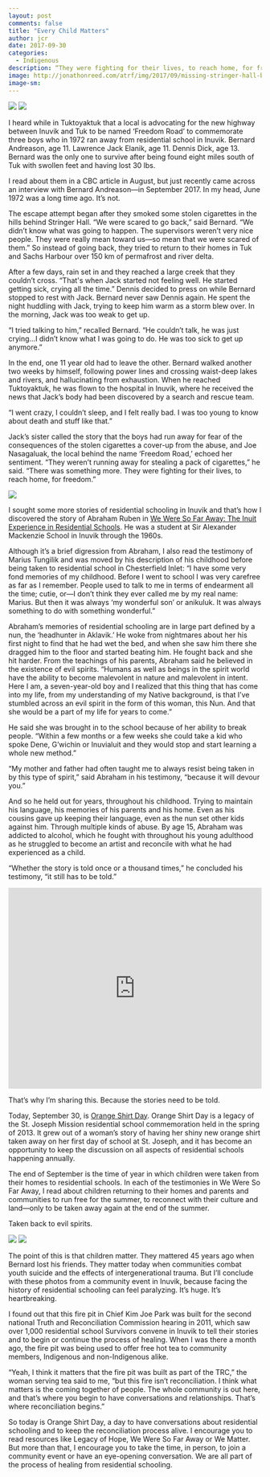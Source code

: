 ```yaml
---
layout: post
comments: false
title: "Every Child Matters"
author: jcr
date: 2017-09-30
categories:
  - Indigenous
description: “They were fighting for their lives, to reach home, for freedom.”
image: http://jonathonreed.com/atrf/img/2017/09/missing-stringer-hall-boys.jpg
image-sm:
---
```


<img src="http://jonathonreed.com/atrf/img/2017/09/missing-stringer-hall-boys.jpg">

<img src="http://jonathonreed.com/atrf/img/2017/09/freedom-road.png">

I heard while in Tuktoyaktuk that a local is advocating for the new highway between Inuvik and Tuk to be named ‘Freedom Road’ to commemorate three boys who in 1972 ran away from residential school in Inuvik. Bernard Andreason, age 11. Lawrence Jack Elanik, age 11. Dennis Dick, age 13. Bernard was the only one to survive after being found eight miles south of Tuk with swollen feet and having lost 30 lbs.

I read about them in a CBC article in August, but just recently came across an interview with Bernard Andreason—in September 2017. In my head, June 1972 was a long time ago. It’s not.

The escape attempt began after they smoked some stolen cigarettes in the hills behind Stringer Hall. “We were scared to go back,” said Bernard. “We didn’t know what was going to happen. The supervisors weren’t very nice people. They were really mean toward us—so mean that we were scared of them.” So instead of going back, they tried to return to their homes in Tuk and Sachs Harbour over 150 km of permafrost and river delta.

After a few days, rain set in and they reached a large creek that they couldn’t cross. “That's when Jack started not feeling well. He started getting sick, crying all the time.” Dennis decided to press on while Bernard stopped to rest with Jack. Bernard never saw Dennis again. He spent the night huddling with Jack, trying to keep him warm as a storm blew over. In the morning, Jack was too weak to get up.

“I tried talking to him,” recalled Bernard. “He couldn’t talk, he was just crying…I didn’t know what I was going to do. He was too sick to get up anymore.”

In the end, one 11 year old had to leave the other. Bernard walked another two weeks by himself, following power lines and crossing waist-deep lakes and rivers, and hallucinating from exhaustion. When he reached Tuktoyaktuk, he was flown to the hospital in Inuvik, where he received the news that Jack’s body had been discovered by a search and rescue team.

“I went crazy, I couldn’t sleep, and I felt really bad. I was too young to know about death and stuff like that.”

Jack’s sister called the story that the boys had run away for fear of the consequences of the stolen cigarettes a cover-up from the abuse, and Joe Nasagaluak, the local behind the name ‘Freedom Road,’ echoed her sentiment. “They weren’t running away for stealing a pack of cigarettes,” he said. “There was something more. They were fighting for their lives, to reach home, for freedom.”

<img src="http://jonathonreed.com/atrf/img/2017/09/84-ruben-cci00023.jpg">

I sought some more stories of residential schooling in Inuvik and that’s how I discovered the story of Abraham Ruben in <a href="http://weweresofaraway.ca/survivor-stories/abraham-ruben/">We Were So Far Away: The Inuit Experience in Residential Schools</a>. He was a student at Sir Alexander Mackenzie School in Inuvik through the 1960s.

Although it’s a brief digression from Abraham, I also read the testimony of Marius Tungilik and was moved by his description of his childhood before being taken to residential school in Chesterfield Inlet: “I have some very fond memories of my childhood. Before I went to school I was very carefree as far as I remember. People used to talk to me in terms of endearment all the time; cutie, or—I don’t think they ever called me by my real name: Marius. But then it was always ‘my wonderful son’ or anikuluk. It was always something to do with something wonderful.”

Abraham’s memories of residential schooling are in large part defined by a nun, the ‘headhunter in Aklavik.’ He woke from nightmares about her his first night to find that he had wet the bed, and when she saw him there she dragged him to the floor and started beating him. He fought back and she hit harder. From the teachings of his parents, Abraham said he believed in the existence of evil spirits. “Humans as well as beings in the spirit world have the ability to become malevolent in nature and malevolent in intent. Here I am, a seven-year-old boy and I realized that this thing that has come into my life, from my understanding of my Native background, is that I’ve stumbled across an evil spirit in the form of this woman, this Nun. And that she would be a part of my life for years to come.”

He said she was brought in to the school because of her ability to break people. “Within a few months or a few weeks she could take a kid who spoke Dene, G’wichin or Inuvialuit and they would stop and start learning a whole new method.”

“My mother and father had often taught me to always resist being taken in by this type of spirit,” said Abraham in his testimony, “because it will devour you.”

And so he held out for years, throughout his childhood. Trying to maintain his language, his memories of his parents and his home. Even as his cousins gave up keeping their language, even as the nun set other kids against him. Through multiple kinds of abuse. By age 15, Abraham was addicted to alcohol, which he fought with throughout his young adulthood as he struggled to become an artist and reconcile with what he had experienced as a child.

“Whether the story is told once or a thousand times,” he concluded his testimony, “it still has to be told.”

<iframe width="100%" height="400" src="https://www.youtube.com/embed/E3vUqr01kAk" frameborder="0" allowfullscreen></iframe>

That’s why I’m sharing this. Because the stories need to be told.

Today, September 30, is <a href="http://www.orangeshirtday.org/">Orange Shirt Day</a>. Orange Shirt Day is a legacy of the St. Joseph Mission residential school commemoration held in the spring of 2013. It grew out of a woman’s story of having her shiny new orange shirt taken away on her first day of school at St. Joseph, and it has become an opportunity to keep the discussion on all aspects of residential schools happening annually.

The end of September is the time of year in which children were taken from their homes to residential schools. In each of the testimonies in We Were So Far Away, I read about children returning to their homes and parents and communities to run free for the summer, to reconnect with their culture and land—only to be taken away again at the end of the summer.

Taken back to evil spirits.

<img src="http://jonathonreed.com/atrf/img/2017/09/IMG_8978-JCR-2000-72-web.jpg">

<img src="http://jonathonreed.com/atrf/img/2017/09/IMG_8936-JCR-2000-72-web.jpg">

The point of this is that children matter. They mattered 45 years ago when Bernard lost his friends. They matter today when communities combat youth suicide and the effects of intergenerational trauma. But I’ll conclude with these photos from a community event in Inuvik, because facing the history of residential schooling can feel paralyzing. It’s huge. It’s heartbreaking.

I found out that this fire pit in Chief Kim Joe Park was built for the second national Truth and Reconciliation Commission hearing in 2011, which saw over 1,000 residential school Survivors convene in Inuvik to tell their stories and to begin or continue the process of healing. When I was there a month ago, the fire pit was being used to offer free hot tea to community members, Indigenous and non-Indigenous alike.

“Yeah, I think it matters that the fire pit was built as part of the TRC,” the woman serving tea said to me, “but this fire isn’t reconciliation. I think what matters is the coming together of people. The whole community is out here, and that’s where you begin to have conversations and relationships. That’s where reconciliation begins.”

So today is Orange Shirt Day, a day to have conversations about residential schooling and to keep the reconciliation process alive. I encourage you to read resources like Legacy of Hope, We Were So Far Away or We Matter. But more than that, I encourage you to take the time, in person, to join a community event or have an eye-opening conversation. We are all part of the process of healing from residential schooling.